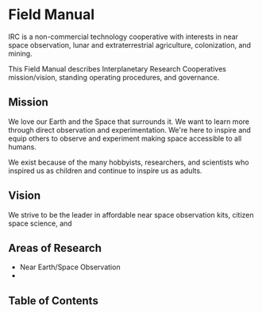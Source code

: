 # Field Manual

IRC is a non-commercial technology cooperative with interests in near space observation, lunar and extraterrestrial agriculture, colonization, and mining.

This Field Manual describes Interplanetary Research Cooperatives mission/vision, standing operating procedures, and governance.

## Mission
We love our Earth and the Space that surrounds it. We want to learn more through direct observation and experimentation. We're here to inspire and equip others to observe and experiment making space accessible to all humans.

We exist because of the many hobbyists, researchers, and scientists who inspired us as children and continue to inspire us as adults.

## Vision
We strive to be the leader in affordable near space observation kits, citizen space science, and 

## Areas of Research
* Near Earth/Space Observation
* 

## Table of Contents

